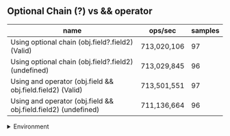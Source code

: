 ## Optional Chain (?) vs && operator

|name|ops/sec|samples|
|-|-|-|
|Using optional chain (obj.field?.field2) (Valid)|713,020,106|97|
|Using optional chain (obj.field?.field2) (undefined)|713,029,845|96|
|Using and operator (obj.field && obj.field.field2) (Valid)|713,501,551|97|
|Using and operator (obj.field && obj.field.field2) (undefined)|711,136,664|96|


<details>
<summary>Environment</summary>

* __Machine:__ linux x64 | 2 vCPUs | 6.8GB Mem
* __Run:__ Sat Oct 14 2023 02:09:29 GMT+0000 (Coordinated Universal Time)
</details>

<!--
{"environment":{"platform":"linux","arch":"x64","cpus":2,"totalMemory":6.759754180908203},"benchmarks":[{"name":"Using optional chain (obj.field?.field2) (Valid)","hz":713020106.1150975,"cycles":6,"stats":{"deviation":1.0458471374512517e-11,"mean":1.4024849950564753e-9,"moe":2.081317885441119e-12,"rme":0.14840214995364773,"sem":1.0618968803271015e-12,"variance":1.0937962349149775e-22}},{"name":"Using optional chain (obj.field?.field2) (undefined)","hz":713029845.2510808,"cycles":10,"stats":{"deviation":1.9384934298271752e-11,"mean":1.4024658387866889e-9,"moe":3.877794481131636e-12,"rme":0.27649831987967854,"sem":1.9784665720059368e-12,"variance":3.7577567774831253e-22}},{"name":"Using and operator (obj.field && obj.field.field2) (Valid)","hz":713501551.4509156,"cycles":7,"stats":{"deviation":9.240287380226121e-12,"mean":1.4015386483273733e-9,"moe":1.838889709824053e-12,"rme":0.13120506609065857,"sem":9.382090356245167e-13,"variance":8.538291086916612e-23}},{"name":"Using and operator (obj.field && obj.field.field2) (undefined)","hz":711136663.7153362,"cycles":6,"stats":{"deviation":1.2243176092051857e-11,"mean":1.4061994705426889e-9,"moe":2.449145297619823e-12,"rme":0.1741677015903465,"sem":1.2495639273570526e-12,"variance":1.4989536082099017e-22}}]}-->
